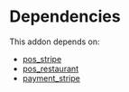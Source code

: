 # Dependencies

This addon depends on:

- [pos_stripe](https://github.com/bringout/oca-ocb-pos/tree/14ee1f91a4a90fb63ee4ea81641a8d4cf0e9cff2/odoo-bringout-oca-ocb-pos_stripe)
- [pos_restaurant](https://github.com/bringout/oca-ocb-pos/tree/14ee1f91a4a90fb63ee4ea81641a8d4cf0e9cff2/odoo-bringout-oca-ocb-pos_restaurant)
- [payment_stripe](../../odoo-bringout-oca-ocb-payment_stripe)
